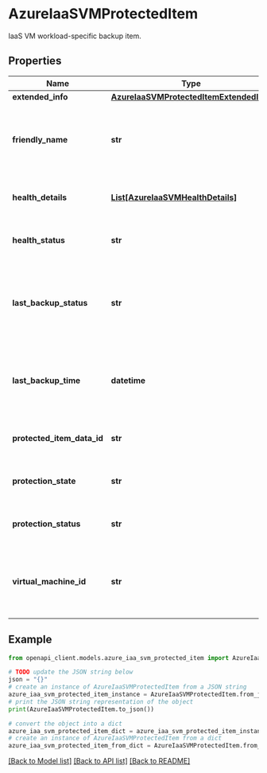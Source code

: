 # AzureIaaSVMProtectedItem

IaaS VM workload-specific backup item.

## Properties

Name | Type | Description | Notes
------------ | ------------- | ------------- | -------------
**extended_info** | [**AzureIaaSVMProtectedItemExtendedInfo**](AzureIaaSVMProtectedItemExtendedInfo.md) |  | [optional] 
**friendly_name** | **str** | Friendly name of the VM represented by this backup item. | [optional] 
**health_details** | [**List[AzureIaaSVMHealthDetails]**](AzureIaaSVMHealthDetails.md) | Health details on this backup item. | [optional] 
**health_status** | **str** | Health status of protected item | [optional] 
**last_backup_status** | **str** | Last backup operation status. Possible values: Healthy, Unhealthy. | [optional] 
**last_backup_time** | **datetime** | Timestamp of the last backup operation on this backup item. | [optional] 
**protected_item_data_id** | **str** | Data ID of the protected item. | [optional] 
**protection_state** | **str** | Backup state of this backup item. | [optional] 
**protection_status** | **str** | Backup status of this backup item. | [optional] 
**virtual_machine_id** | **str** | Fully qualified ARM ID of the virtual machine represented by this item. | [optional] 

## Example

```python
from openapi_client.models.azure_iaa_svm_protected_item import AzureIaaSVMProtectedItem

# TODO update the JSON string below
json = "{}"
# create an instance of AzureIaaSVMProtectedItem from a JSON string
azure_iaa_svm_protected_item_instance = AzureIaaSVMProtectedItem.from_json(json)
# print the JSON string representation of the object
print(AzureIaaSVMProtectedItem.to_json())

# convert the object into a dict
azure_iaa_svm_protected_item_dict = azure_iaa_svm_protected_item_instance.to_dict()
# create an instance of AzureIaaSVMProtectedItem from a dict
azure_iaa_svm_protected_item_from_dict = AzureIaaSVMProtectedItem.from_dict(azure_iaa_svm_protected_item_dict)
```
[[Back to Model list]](../README.md#documentation-for-models) [[Back to API list]](../README.md#documentation-for-api-endpoints) [[Back to README]](../README.md)


